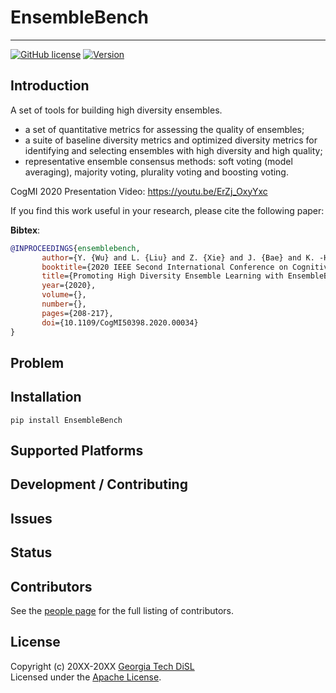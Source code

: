 <!--- Project Logo --->
# EnsembleBench
<!--- a href=""><img src="" alt=""></a --->
-----------------
[![GitHub license](https://img.shields.io/badge/license-apache-green.svg?style=flat)](https://www.apache.org/licenses/LICENSE-2.0)
[![Version](https://img.shields.io/badge/version-0.0.1-red.svg?style=flat)]()
<!---
[![Travis Status]()]()
[![Jenkins Status]()]()
[![Coverage Status]()]()
--->
## Introduction

A set of tools for building high diversity ensembles.

* a set of quantitative metrics for assessing the quality of ensembles;
* a suite of baseline diversity metrics and optimized diversity metrics for identifying and selecting ensembles with high diversity and high quality;
* representative ensemble consensus methods: soft voting (model averaging), majority voting, plurality voting and boosting voting.

CogMI 2020 Presentation Video: https://youtu.be/ErZj_OxyYxc

If you find this work useful in your research, please cite the following paper:

**Bibtex**:
```bibtex
@INPROCEEDINGS{ensemblebench,
       author={Y. {Wu} and L. {Liu} and Z. {Xie} and J. {Bae} and K. -H. {Chow} and W. {Wei}},
       booktitle={2020 IEEE Second International Conference on Cognitive Machine Intelligence (CogMI)},
       title={Promoting High Diversity Ensemble Learning with EnsembleBench},
       year={2020},
       volume={},
       number={},
       pages={208-217},
       doi={10.1109/CogMI50398.2020.00034}
}
```

## Problem


## Installation
    pip install EnsembleBench

## Supported Platforms


## Development / Contributing


## Issues


## Status


## Contributors

See the [people page](https://github.com/git-disl/EnsembleBench/graphs/contributors) for the full listing of contributors.

## License

Copyright (c) 20XX-20XX [Georgia Tech DiSL](https://github.com/git-disl)  
Licensed under the [Apache License](LICENSE).

